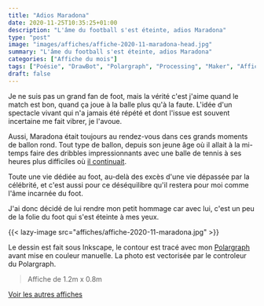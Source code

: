 ```yaml
---
title: "Adios Maradona"
date: 2020-11-25T10:35:25+01:00
description: "L'âme du football s'est éteinte, adios Maradona"
type: "post"
image: "images/affiches/affiche-2020-11-maradona-head.jpg"
summary: "L'âme du football s'est éteinte, adios Maradona"
categories: ["Affiche du mois"]
tags: ["Poésie", "DrawBot", "Polargraph", "Processing", "Maker", "Affiche du mois"]
draft: false
---
```



Je ne suis pas un grand fan de foot, mais la vérité c'est j'aime quand 
le match est bon, quand ça joue à la balle plus qu'à la faute.
L'idée d'un spectacle vivant qui n'a jamais été répété et dont l'issue est souvent incertaine me fait vibrer, je l'avoue.

Aussi, Maradona était toujours au rendez-vous dans ces grands moments de ballon rond. Tout type de ballon, depuis son jeune âge où il allait à la mi-temps faire des dribbles impressionnants avec une balle de tennis à ses heures plus difficiles où [il continuait](https://www.youtube.com/watch?v=tJ69bFbgVG8). 

Toute une vie dédiée au foot, au-delà des excès d'une vie dépassée par la célébrité, et c'est aussi pour ce déséquilibre qu'il restera pour moi comme l'âme incarnée du foot. 
 
J'ai donc décidé de lui rendre mon petit hommage car avec lui, c'est un peu 
de la folie du foot qui s'est éteinte à mes yeux. 

{{< lazy-image src="affiches/affiche-2020-11-maradona.jpg" >}} 

Le dessin est fait sous Inkscape, le contour est tracé avec mon [Polargraph](../drawbot-polargraph) avant mise en couleur manuelle. La photo est vectorisée par le controleur du Polargraph. 

> Affiche de 1.2m x 0.8m

[Voir les autres affiches](/categories/affiche-du-mois)

